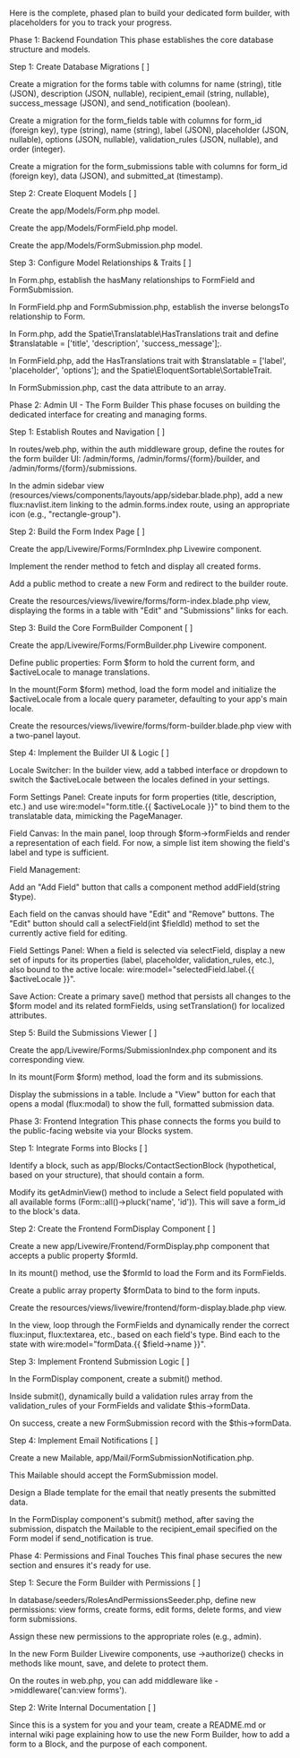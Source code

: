 Here is the complete, phased plan to build your dedicated form builder, with placeholders for you to track your progress.

Phase 1: Backend Foundation
This phase establishes the core database structure and models.

Step 1: Create Database Migrations [ ]

Create a migration for the forms table with columns for name (string), title (JSON), description (JSON, nullable), recipient_email (string, nullable), success_message (JSON), and send_notification (boolean).

Create a migration for the form_fields table with columns for form_id (foreign key), type (string), name (string), label (JSON), placeholder (JSON, nullable), options (JSON, nullable), validation_rules (JSON, nullable), and order (integer).

Create a migration for the form_submissions table with columns for form_id (foreign key), data (JSON), and submitted_at (timestamp).

Step 2: Create Eloquent Models [ ]

Create the app/Models/Form.php model.

Create the app/Models/FormField.php model.

Create the app/Models/FormSubmission.php model.

Step 3: Configure Model Relationships & Traits [ ]

In Form.php, establish the hasMany relationships to FormField and FormSubmission.

In FormField.php and FormSubmission.php, establish the inverse belongsTo relationship to Form.

In Form.php, add the Spatie\Translatable\HasTranslations trait and define $translatable = ['title', 'description', 'success_message'];.

In FormField.php, add the HasTranslations trait with $translatable = ['label', 'placeholder', 'options']; and the Spatie\EloquentSortable\SortableTrait.

In FormSubmission.php, cast the data attribute to an array.

Phase 2: Admin UI - The Form Builder
This phase focuses on building the dedicated interface for creating and managing forms.

Step 1: Establish Routes and Navigation [ ]

In routes/web.php, within the auth middleware group, define the routes for the form builder UI: /admin/forms, /admin/forms/{form}/builder, and /admin/forms/{form}/submissions.

In the admin sidebar view (resources/views/components/layouts/app/sidebar.blade.php), add a new flux:navlist.item linking to the admin.forms.index route, using an appropriate icon (e.g., "rectangle-group").

Step 2: Build the Form Index Page [ ]

Create the app/Livewire/Forms/FormIndex.php Livewire component.

Implement the render method to fetch and display all created forms.

Add a public method to create a new Form and redirect to the builder route.

Create the resources/views/livewire/forms/form-index.blade.php view, displaying the forms in a table with "Edit" and "Submissions" links for each.

Step 3: Build the Core FormBuilder Component [ ]

Create the app/Livewire/Forms/FormBuilder.php Livewire component.

Define public properties: Form $form to hold the current form, and $activeLocale to manage translations.

In the mount(Form $form) method, load the form model and initialize the $activeLocale from a locale query parameter, defaulting to your app's main locale.

Create the resources/views/livewire/forms/form-builder.blade.php view with a two-panel layout.

Step 4: Implement the Builder UI & Logic [ ]

Locale Switcher: In the builder view, add a tabbed interface or dropdown to switch the $activeLocale between the locales defined in your settings.

Form Settings Panel: Create inputs for form properties (title, description, etc.) and use wire:model="form.title.{{ $activeLocale }}" to bind them to the translatable data, mimicking the PageManager.

Field Canvas: In the main panel, loop through $form->formFields and render a representation of each field. For now, a simple list item showing the field's label and type is sufficient.

Field Management:

Add an "Add Field" button that calls a component method addField(string $type).

Each field on the canvas should have "Edit" and "Remove" buttons. The "Edit" button should call a selectField(int $fieldId) method to set the currently active field for editing.

Field Settings Panel: When a field is selected via selectField, display a new set of inputs for its properties (label, placeholder, validation_rules, etc.), also bound to the active locale: wire:model="selectedField.label.{{ $activeLocale }}".

Save Action: Create a primary save() method that persists all changes to the $form model and its related formFields, using setTranslation() for localized attributes.

Step 5: Build the Submissions Viewer [ ]

Create the app/Livewire/Forms/SubmissionIndex.php component and its corresponding view.

In its mount(Form $form) method, load the form and its submissions.

Display the submissions in a table. Include a "View" button for each that opens a modal (flux:modal) to show the full, formatted submission data.

Phase 3: Frontend Integration
This phase connects the forms you build to the public-facing website via your Blocks system.

Step 1: Integrate Forms into Blocks [ ]

Identify a block, such as app/Blocks/ContactSectionBlock (hypothetical, based on your structure), that should contain a form.

Modify its getAdminView() method to include a Select field populated with all available forms (Form::all()->pluck('name', 'id')). This will save a form_id to the block's data.

Step 2: Create the Frontend FormDisplay Component [ ]

Create a new app/Livewire/Frontend/FormDisplay.php component that accepts a public property $formId.

In its mount() method, use the $formId to load the Form and its FormFields.

Create a public array property $formData to bind to the form inputs.

Create the resources/views/livewire/frontend/form-display.blade.php view.

In the view, loop through the FormFields and dynamically render the correct flux:input, flux:textarea, etc., based on each field's type. Bind each to the state with wire:model="formData.{{ $field->name }}".

Step 3: Implement Frontend Submission Logic [ ]

In the FormDisplay component, create a submit() method.

Inside submit(), dynamically build a validation rules array from the validation_rules of your FormFields and validate $this->formData.

On success, create a new FormSubmission record with the $this->formData.

Step 4: Implement Email Notifications [ ]

Create a new Mailable, app/Mail/FormSubmissionNotification.php.

This Mailable should accept the FormSubmission model.

Design a Blade template for the email that neatly presents the submitted data.

In the FormDisplay component's submit() method, after saving the submission, dispatch the Mailable to the recipient_email specified on the Form model if send_notification is true.

Phase 4: Permissions and Final Touches
This final phase secures the new section and ensures it's ready for use.

Step 1: Secure the Form Builder with Permissions [ ]

In database/seeders/RolesAndPermissionsSeeder.php, define new permissions: view forms, create forms, edit forms, delete forms, and view form submissions.

Assign these new permissions to the appropriate roles (e.g., admin).

In the new Form Builder Livewire components, use ->authorize() checks in methods like mount, save, and delete to protect them.

On the routes in web.php, you can add middleware like ->middleware('can:view forms').

Step 2: Write Internal Documentation [ ]

Since this is a system for you and your team, create a README.md or internal wiki page explaining how to use the new Form Builder, how to add a form to a Block, and the purpose of each component. 